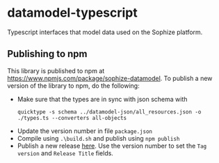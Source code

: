 # datamodel-typescript
Typescript interfaces that model data used on the Sophize platform.

## Publishing to npm
This library is published to npm at https://www.npmjs.com/package/sophize-datamodel. To publish a new version of the library to npm, do the following:

* Make sure that the types are in sync with json schema with
  ```
  quicktype -s schema ../datamodel-json/all_resources.json -o ./types.ts --converters all-objects
  ```
* Update the version number in file `package.json`
* Compile using `.\build.sh` and publish using `npm publish`
* Publish a new release [here](https://github.com/Sophize/datamodel-typescript/releases). Use the version number to set the `Tag version` and `Release Title` fields.
